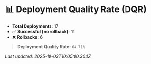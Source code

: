 
# 📊 Deployment Quality Rate (DQR)

- **Total Deployments:** 17
- ✅ **Successful (no rollback):** 11
- ❌ **Rollbacks:** 6

> **Deployment Quality Rate:** `64.71%`

_Last updated: 2025-10-03T10:05:00.304Z_
